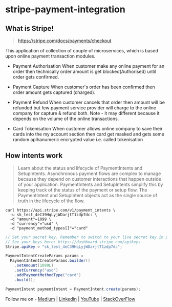 # stripe-payment-integration

## What is Stripe!
> https://stripe.com/docs/payments/checkout

This application of collection of couple of microservices, which is based upon online payment transaction modules.
- Payment Authorisation
  When customer make any online payment for an order then technically order amount is get blocked(Authorised) until order gets confirmed. 

- Payment Capture
  When customer's order has been confirmed then order amount gets captured (charged).

- Payment Refund
  When customer cancels that order then amount will be refunded but few payment service provider will charge to the online company for capture & refund both. 
  Note - it may different because it depends on the volume of the online transactions.

- Card Tokenisation
  When customer allows online company to save their cards into the my account section then card get masked and gets some random aplhanumeric encrypted value i.e. 
  called tokenisation 


## How intents work
> Learn about the status and lifecycle of PaymentIntents and SetupIntents.
> Asynchronous payment flows are complex to manage because they depend on customer interactions that happen outside of your application. PaymentIntents and SetupIntents simplify this by keeping track of the status of the payment or setup flow. The PaymentIntent and SetupIntent objects act as the single source of truth in the lifecycle of the flow.

```curl
curl https://api.stripe.com/v1/payment_intents \
  -u sk_test_4eC39HqLyjWDarjtT1zdp7dc: \
  -d "amount"=1099 \
  -d "currency"="usd" \
  -d "payment_method_types[]"="card"
```

```java
// Set your secret key. Remember to switch to your live secret key in production.
// See your keys here: https://dashboard.stripe.com/apikeys
Stripe.apiKey = "sk_test_4eC39HqLyjWDarjtT1zdp7dc";

PaymentIntentCreateParams params =
  PaymentIntentCreateParams.builder()
    .setAmount(1099L)
    .setCurrency("usd")
    .addPaymentMethodType("card")
    .build();

PaymentIntent paymentIntent = PaymentIntent.create(params);
```


Follow me on - [Medium](https://saurabhshcs.medium.com) | [Linkedin](https://www.linkedin.com/in/saurabhshcs/) | [YouTube](https://www.youtube.com/channel/UCSQqjPw7_tfx1Ie4yYHbcxQ?pbjreload=102) | [StackOverFlow](https://stackoverflow.com/users/10719720/saurabhshcs?tab=profile)

